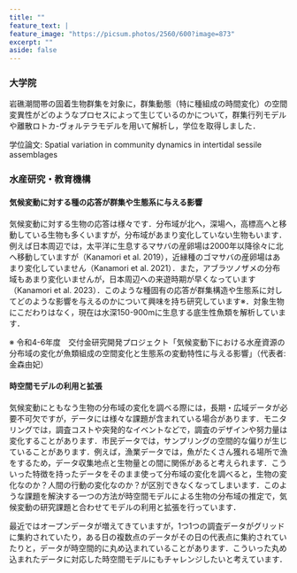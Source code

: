 ```yaml
---
title: ""
feature_text: |
feature_image: "https://picsum.photos/2560/600?image=873"
excerpt: ""
aside: false
---
```

### 大学院
岩礁潮間帯の固着生物群集を対象に，群集動態（特に種組成の時間変化）の空間変異性がどのようなプロセスによって生じているのかについて，群集行列モデルや離散ロトカ-ヴォルテラモデルを用いて解析し，学位を取得しました．

学位論文: Spatial variation in community dynamics in intertidal sessile assemblages


### 水産研究・教育機構
#### 気候変動に対する種の応答が群集や生態系に与える影響
気候変動に対する生物の応答は様々です．分布域が北へ，深場へ，高標高へと移動している生物も多くいますが，分布域があまり変化していない生物もいます．例えば日本周辺では，太平洋に生息するマサバの産卵場は2000年以降徐々に北へ移動していますが（Kanamori et al. 2019），近縁種のゴマサバの産卵場はあまり変化していません（Kanamori et al. 2021）．また，アブラツノザメの分布域もあまり変化いませんが，日本周辺への来遊時期が早くなっています（Kanamori et al. 2023）．このような種固有の応答が群集構造や生態系に対してどのような影響を与えるのかについて興味を持ち研究しています※．対象生物にこだわりはなく，現在は水深150-900mに生息する底生性魚類を解析しています．

※ 令和4-6年度　交付金研究開発プロジェクト「気候変動下における水産資源の分布域の変化が魚類組成の空間変化と生態系の変動特性に与える影響」（代表者: 金森由妃）

#### 時空間モデルの利用と拡張
気候変動にともなう生物の分布域の変化を調べる際には，長期・広域データが必要不可欠ですが，データには様々な課題が含まれている場合があります．モニタリングでは，調査コストや突発的なイベントなどで，調査のデザインや努力量は変化することがあります．市民データでは，サンプリングの空間的な偏りが生じていることがあります．例えば，漁業データでは，魚がたくさん獲れる場所で漁をするため，データ収集地点と生物量との間に関係があると考えられます．こういった特徴を持ったデータをそのまま使って分布域の変化を調べると，生物の変化なのか？人間の行動の変化なのか？が区別できなくなってしまいます．このような課題を解決する一つの方法が時空間モデルによる生物の分布域の推定で，気候変動の研究課題と合わせてモデルの利用と拡張を行っています．

最近ではオープンデータが増えてきていますが，1つ1つの調査データがグリッドに集約されていたり，ある日の複数点のデータがその日の代表点に集約されていたりと，データが時空間的に丸め込まれていることがあります．こういった丸め込まれたデータに対応した時空間モデルにもチャレンジしたいと考えています．

